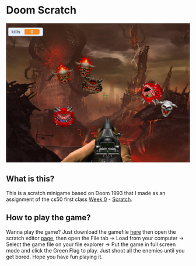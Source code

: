 # Doom Scratch

![Screenshot](./.github/screenshot.png)

## What is this?

This is a scratch minigame based on Doom 1993 that I made as an assignment of the cs50 first class [Week 0](https://cs50.harvard.edu/x/2021/weeks/0/) - [Scratch](https://cs50.harvard.edu/x/2021/psets/0/scratch/).

## How to play the game?

Wanna play the game? Just download the gamefile [here](https://github.com/rodrigosuelli/doom-scratch/raw/master/gamefile.sb3) then open the scratch editor [page](https://scratch.mit.edu/projects/editor/), then open the File tab -> Load from your computer -> Select the game file on your file explorer -> Put the game in full screen mode and click the Green Flag to play. Just shoot all the enemies until you get bored. Hope you have fun playing it.
